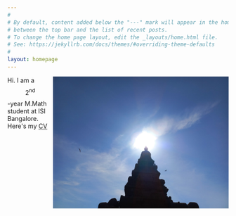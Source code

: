 ```yaml
---
#
# By default, content added below the "---" mark will appear in the home page
# between the top bar and the list of recent posts.
# To change the home page layout, edit the _layouts/home.html file.
# See: https://jekyllrb.com/docs/themes/#overriding-theme-defaults
#
layout: homepage
---
```


<img style="float: right;" width="400" 
     height="300" src="/assets/img/sun.jpg">
Hi. I am a $$2^{\text{nd}}$$-year M.Math student at ISI Bangalore. Here's my [CV](/assets/AcadCV.pdf)
